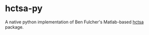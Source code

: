 # hctsa-py

A native python implementation of Ben Fulcher's Matlab-based [hctsa](https://github.com/benfulcher/hctsa) package.
